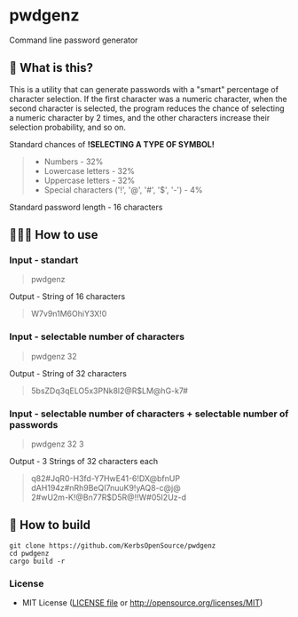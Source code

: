 # pwdgenz
Command line password generator

## 🤔 What is this?
This is a utility that can generate passwords with a "smart" percentage of character selection. If the first character was a numeric character, when the second character is selected, the program reduces the chance of selecting a numeric character by 2 times, and the other characters increase their selection probability, and so on. 

Standard chances of **!SELECTING A TYPE OF SYMBOL!**
> + Numbers - 32%
> + Lowercase letters - 32%
> + Uppercase letters - 32%
> + Special characters ('!', '@', '#', '$', '-') - 4%

Standard password length - 16 characters

## 👨🏻‍💻 How to use
### Input - standart
> pwdgenz
> 
Output - String of 16 characters
> W7v9n1M6OhiY3X!0
>

### Input - selectable number of characters
> pwdgenz 32
>
Output - String of 32 characters
> 5bsZDq3qELO5x3PNk8l2@R$LM@hG-k7#

### Input - selectable number of characters + selectable number of passwords
> pwdgenz 32 3
>
Output - 3 Strings of 32 characters each
> q82#JqR0-H3fd-Y7HwE41-6!DX@bfnUP  
> dAH194z#nRh9BeQI7nuuK9!yAQ8-c@j@  
> 2#wU2m-K!@Bn77R$D5R@!!W#05I2Uz-d  


## 🔨 How to build
```
git clone https://github.com/KerbsOpenSource/pwdgenz
cd pwdgenz
cargo build -r
```


### License
+ MIT License ([LICENSE file](./LICENSE) or http://opensource.org/licenses/MIT)